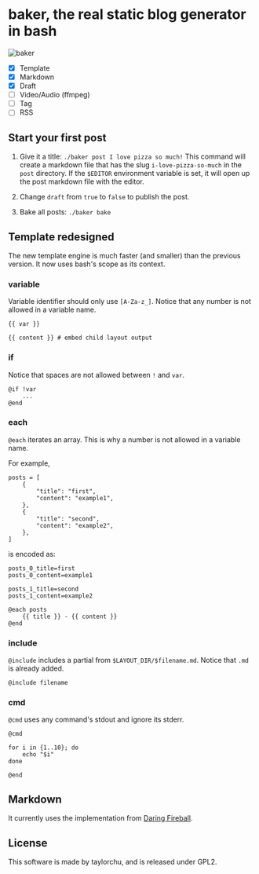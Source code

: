 # baker, the real static blog generator in bash

![baker](http://i.imgur.com/Tngl5Vv.png)

- [x] Template
- [x] Markdown
- [x] Draft
- [ ] Video/Audio (ffmpeg)
- [ ] Tag
- [ ] RSS

## Start your first post

1. Give it a title: `./baker post I love pizza so much!` This command will create a markdown file that has the slug `i-love-pizza-so-much` in the `post` directory. If the `$EDITOR` environment variable is set, it will open up the post markdown file with the editor.

2. Change `draft` from `true` to `false` to publish the post.

3. Bake all posts: `./baker bake`

## Template redesigned

The new template engine is much faster (and smaller) than the previous version. It now uses bash's scope as its context.

### variable

Variable identifier should only use `[A-Za-z_]`. Notice that any number is not allowed in a variable name.

```
{{ var }}

{{ content }} # embed child layout output
```

### if

Notice that spaces are not allowed between `!` and `var`.

```
@if !var
	...
@end
```

### each

`@each` iterates an array. This is why a number is not allowed in a variable name.

For example,

```
posts = [
	{
		"title": "first",
		"content": "example1",
	},
	{
		"title": "second",
		"content": "example2",
	},
]
```

is encoded as:

```
posts_0_title=first
posts_0_content=example1

posts_1_title=second
posts_1_content=example2
```

```
@each posts
	{{ title }} - {{ content }}
@end
```

### include

`@include` includes a partial from `$LAYOUT_DIR/$filename.md`. Notice that `.md` is already added.

```
@include filename
```

### cmd

`@cmd` uses any command's stdout and ignore its stderr.

```
@cmd

for i in {1..10}; do
	echo "$i"
done

@end
```

## Markdown

It currently uses the implementation from [Daring Fireball](http://daringfireball.net/projects/markdown/).

## License

This software is made by taylorchu, and is released under GPL2.
